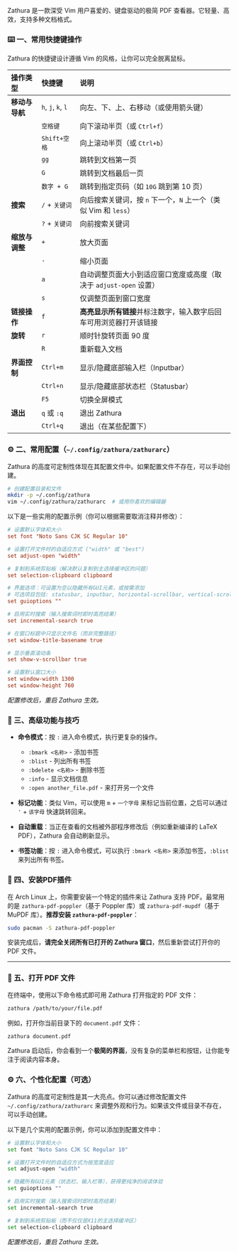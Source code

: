 Zathura 是一款深受 Vim 用户喜爱的、键盘驱动的极简 PDF 查看器。它轻量、高效，支持多种文档格式。

### ⌨️ 一、常用快捷键操作

Zathura 的快捷键设计遵循 Vim 的风格，让你可以完全脱离鼠标。

| 操作类型         | 快捷键                 | 说明                                                                 |
| :--------------- | :--------------------- | :------------------------------------------------------------------- |
| **移动与导航**   | `h`, `j`, `k`, `l`     | 向左、下、上、右移动（或使用箭头键）                          |
|                  | `空格键`                 | 向下滚动半页（或 `Ctrl+f`）                                  |
|                  | `Shift+空格`           | 向上滚动半页（或 `Ctrl+b`）                                  |
|                  | `gg`                   | 跳转到文档第一页                                            |
|                  | `G`                    | 跳转到文档最后一页                                           |
|                  | `数字 + G`             | 跳转到指定页码（如 `10G` 跳到第 10 页）                          |
| **搜索**         | `/` + `关键词`         | 向后搜索关键词，按 `n` 下一个，`N` 上一个（类似 Vim 和 `less`） |
|                  | `?` + `关键词`         | 向前搜索关键词                                                |
| **缩放与调整**   | `+`                    | 放大页面                                                     |
|                  | `-`                    | 缩小页面                                                     |
|                  | `a`                    | 自动调整页面大小到适应窗口宽度或高度（取决于 `adjust-open` 设置） |
|                  | `s`                    | 仅调整页面到窗口宽度                                          |
| **链接操作**     | `f`                    | **高亮显示所有链接**并标注数字，输入数字后回车可用浏览器打开该链接 |
| **旋转**         | `r`                    | 顺时针旋转页面 90 度                                          |
|                  | `R`                    | 重新载入文档                                                  |
| **界面控制**     | `Ctrl+m`               | 显示/隐藏底部输入栏（Inputbar）                                |
|                  | `Ctrl+n`               | 显示/隐藏底部状态栏（Statusbar）                                |
|                  | `F5`                   | 切换全屏模式                                                  |
| **退出**         | `q` 或 `:q`            | 退出 Zathura                                         |
|                  | `Ctrl+q`               | 退出（在某些配置下）                                           |

### ⚙️ 二、常用配置（`~/.config/zathura/zathurarc`）

Zathura 的高度可定制性体现在其配置文件中。如果配置文件不存在，可以手动创建。

```bash
# 创建配置目录和文件
mkdir -p ~/.config/zathura
vim ~/.config/zathura/zathurarc  # 或用你喜欢的编辑器
```

以下是一些实用的配置示例（你可以根据需要取消注释并修改）：

```ini
# 设置默认字体和大小
set font "Noto Sans CJK SC Regular 10"

# 设置打开文件时的自适应方式 ("width" 或 "best")
set adjust-open "width"

# 复制到系统剪贴板（解决默认复制到主选择缓冲区的问题）
set selection-clipboard clipboard

# 界面选项：可设置为空以隐藏所有GUI元素，或按需添加
# 可选项目包括: statusbar, inputbar, horizontal-scrollbar, vertical-scrollbar
set guioptions ""

# 启用实时搜索（输入搜索词时即时高亮结果）
set incremental-search true

# 在窗口标题中只显示文件名（而非完整路径）
set window-title-basename true

# 显示垂直滚动条
set show-v-scrollbar true

# 设置默认窗口大小
set window-width 1300
set window-height 760
```
*配置修改后，重启 Zathura 生效。*

### 📑 三、高级功能与技巧

*   **命令模式**：按 `:` 进入命令模式，执行更复杂的操作。
    *   `:bmark <名称>` - 添加书签
    *   `:blist` - 列出所有书签
    *   `:bdelete <名称>` - 删除书签
    *   `:info` - 显示文档信息
    *   `:open another_file.pdf` - 来打开另一个文件

*   **标记功能**：类似 Vim，可以使用 `m` + `一个字母` 来标记当前位置，之后可以通过 `'` + `该字母` 快速跳转回来。

*   **自动重载**：当正在查看的文档被外部程序修改后（例如重新编译的 LaTeX PDF），Zathura 会自动刷新显示。

*   **书签功能**：按 `:` 进入命令模式，可以执行 `:bmark <名称>` 来添加书签，`:blist` 来列出所有书签。




### 🔧 四、安装PDF插件

在 Arch Linux 上，你需要安装一个特定的插件来让 Zathura 支持 PDF。最常用的是 `zathura-pdf-poppler`（基于 Poppler 库）或 `zathura-pdf-mupdf`（基于 MuPDF 库）。**推荐安装 `zathura-pdf-poppler`**：

```bash
sudo pacman -S zathura-pdf-poppler
```

安装完成后，**请完全关闭所有已打开的 Zathura 窗口**，然后重新尝试打开你的 PDF 文件。


---

### 📁 五、打开 PDF 文件

在终端中，使用以下命令格式即可用 Zathura 打开指定的 PDF 文件：
```bash
zathura /path/to/your/file.pdf
```
例如，打开你当前目录下的 `document.pdf` 文件：
```bash
zathura document.pdf
```

Zathura 启动后，你会看到一个**极简的界面**，没有复杂的菜单栏和按钮，让你能专注于阅读内容本身。

### ⚙️ 六、个性化配置（可选）

Zathura 的高度可定制性是其一大亮点。你可以通过修改配置文件 `~/.config/zathura/zathurarc` 来调整外观和行为。如果该文件或目录不存在，可以手动创建。

以下是几个实用的配置示例，你可以添加到配置文件中：

```bash
# 设置默认字体和大小
set font "Noto Sans CJK SC Regular 10"

# 设置打开文件时的自适应方式为按宽度适应
set adjust-open "width"

# 隐藏所有GUI元素（状态栏、输入栏等），获得更纯净的阅读体验
set guioptions ""

# 启用实时搜索（输入搜索词时即时高亮结果）
set incremental-search true

# 复制到系统剪贴板（而不仅仅是X11的主选择缓冲区）
set selection-clipboard clipboard
```
*配置修改后，重启 Zathura 生效。*
